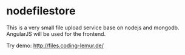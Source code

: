# nodefilestore
This is a very small file upload service base on nodejs and mongodb.
AngularJS will be used for the frontend.

Try demo: http://files.coding-lemur.de/
